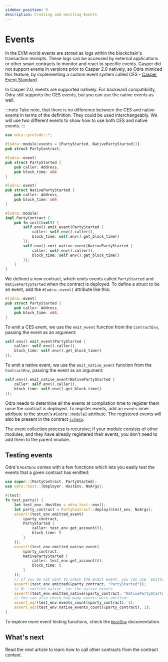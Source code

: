 ```yaml
---
sidebar_position: 9
description: Creating and emitting Events
---
```


# Events

In the EVM world events are stored as logs within the blockchain's transaction receipts.
These logs can be accessed by external applications or other smart contracts to monitor and react to specific events.
Casper did not support events in versions prior to Casper 2.0 natively, so Odra mimiced this feature,
by implementing a custom event system called CES - [Casper Event Standard](https://github.com/make-software/casper-event-standard).

In Casper 2.0, events are supported natively. For backward compatibility,
Odra still supports the CES events, but you can use the native events as well.

:::note
Take note, that there is no difference between the CES and native events in terms of the definition.
They could be used interchangeably. We will use two different events to show how to use both CES and native events.
:::

```rust title="examples/src/features/events.rs"
use odra::prelude::*;

#[odra::module(events = [PartyStarted, NativePartyStarted])]
pub struct PartyContract;

#[odra::event]
pub struct PartyStarted {
    pub caller: Address,
    pub block_time: u64
}

#[odra::event]
pub struct NativePartyStarted {
    pub caller: Address,
    pub block_time: u64
}

#[odra::module]
impl PartyContract {
    pub fn init(&self) {
        self.env().emit_event(PartyStarted {
            caller: self.env().caller(),
            block_time: self.env().get_block_time()
        });
        self.env().emit_native_event(NativePartyStarted {
            caller: self.env().caller(),
            block_time: self.env().get_block_time()
        });
    }
}
```

We defined a new contract, which emits events called `PartyStarted` and `NativePartyStarted` when the contract is deployed.
To define a struct to be an event, add the `#[odra::event]` attribute like this:

```rust title="examples/src/features/events.rs"
#[odra::event]
pub struct PartyStarted {
    pub caller: Address,
    pub block_time: u64,
}
```

To emit a CES event, we use the `emit_event` function from the `ContractEnv`, passing the event as an argument:

```rust title="examples/src/features/events.rs"
self.env().emit_event(PartyStarted {
    caller: self.env().caller(),
    block_time: self.env().get_block_time()
});
```

To emit a native event, we use the `emit_native_event` function from the `ContractEnv`, passing the event as an argument:

```rust title="examples/src/features/events.rs"
self.env().emit_native_event(NativePartyStarted {
    caller: self.env().caller(),
    block_time: self.env().get_block_time()
});
```

Odra needs to determine all the events at compilation time to register them once the contract is deployed. To register events, add an `events` inner attribute to the struct's `#[odra::module]` attribute. The registered events will also be present in the contract [`schema`].

The event collection process is recursive; if your module consists of other modules, and they have already registered their events, you don't need to add them to the parent module.

## Testing events

Odra's `HostEnv` comes with a few functions which lets you easily test the events that a given contract has emitted:

```rust title="examples/src/features/events.rs"
use super::{PartyContract, PartyStarted};
use odra::host::{Deployer, HostEnv, NoArgs};

#[test]
fn test_party() {
    let test_env: HostEnv = odra_test::env();
    let party_contract = PartyContract::deploy(&test_env, NoArgs);
    assert!(test_env.emitted_event(
        &party_contract,
        PartyStarted {
            caller: test_env.get_account(0),
            block_time: 0
        }
    ));
    assert!(test_env.emitted_native_event(
        &party_contract,
        NativePartyStarted {
            caller: test_env.get_account(0),
            block_time: 0
        }
    ));
    // If you do not want to check the exact event, you can use `emitted` function
    assert!(test_env.emitted(&party_contract, "PartyStarted"));
    // Or `emitted_native` for the native events
    assert!(test_env.emitted_native(&party_contract, "NativePartyStarted"));
    // You can also check how many events were emitted:
    assert_eq!(test_env.events_count(&party_contract), 1);
    assert_eq!(test_env.native_events_count(&party_contract), 1);
}
```

To explore more event testing functions, check the [`HostEnv`] documentation.

## What's next
Read the next article to learn how to call other contracts from the contract context.

[`HostEnv`]: https://docs.rs/odra/2.1.0/odra/host/struct.HostEnv.html
[`schema`]: ./casper-contract-schema